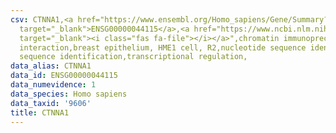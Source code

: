 ```yaml
---
csv: CTNNA1,<a href="https://www.ensembl.org/Homo_sapiens/Gene/Summary?db=core;g=ENSG00000044115"
  target="_blank">ENSG00000044115</a>,<a href="https://www.ncbi.nlm.nih.gov/pubmed/22863008"
  target="_blank"><i class="fas fa-file"></i></a>",chromatin immunoprecipitation assay,direct
  interaction,breast epithelium, HME1 cell, R2,nucleotide sequence identification,nucleotide
  sequence identification,transcriptional regulation,
data_alias: CTNNA1
data_id: ENSG00000044115
data_numevidence: 1
data_species: Homo sapiens
data_taxid: '9606'
title: CTNNA1
---
```


